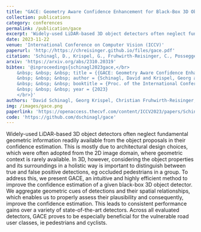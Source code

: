 ```yaml
---
title: "GACE: Geometry Aware Confidence Enhancement for Black-Box 3D Object Detectors on LiDAR-Data"
collection: publications
category: conferences
permalink: /publication/gace
excerpt: 'Widely-used LiDAR-based 3D object detectors often neglect fundamental geometric information readily available from the object proposals in their confidence estimation. This is mostly due to architectural design choices, which were often adopted from the 2D image domain, where geometric context is rarely available. In 3D, however, considering the object properties and its surroundings in a holistic way is important to distinguish between true and false positive detections, eg occluded pedestrians in a group. To address this, we present GACE, an intuitive and highly efficient method to improve the confidence estimation of a given black-box 3D object detector. We aggregate geometric cues of detections and their spatial relationships, which enables us to properly assess their plausibility and consequently, improve the confidence estimation. This leads to consistent performance gains over a variety of state-of-the-art detectors. Across all evaluated detectors, GACE proves to be especially beneficial for the vulnerable road user classes, ie pedestrians and cyclists.'
date: 2023-11-22
venue: 'International Conference on Computer Vision (ICCV)'
paperurl: 'http://https://chreisinger.github.io/files/gace.pdf'
citation: 'Schinagl, D., Krispel, G., Fruhwirth-Reisinger, C., Possegger, H., & Bischof, H. (2023). GACE: Geometry Aware Confidence Enhancement for Black-Box 3D Object Detectors on LiDAR-Data. In Proc. of the International Conference on Computer Vision (ICCV).'
arxiv: 'https://arxiv.org/abs/2310.20319'
bibtex: '@inproceedings{schinagl2023gace,</br>
    &nbsp; &nbsp; &nbsp; title = {{GACE: Geometry Aware Confidence Enhancement for Black-Box 3D Object Detectors on LiDAR-Data}},</br> 
    &nbsp; &nbsp; &nbsp; author = {Schinagl, David and Krispel, Georg and Fruhwirth-Reisinger, Christian and Possegger, Horst and Bischof, Horst},</br>
    &nbsp; &nbsp; &nbsp; booktitle = {Proc. of the International Conference on Computer Vision (ICCV)},</br>
    &nbsp; &nbsp; &nbsp; year = {2023}
    </br>}'
authors: 'David Schinagl, Georg Krispel, Christian Fruhwirth-Reisinger, Horst Possegger, Horst Bischof'
img: /images/gace.png
paperlink: 'https://openaccess.thecvf.com/content/ICCV2023/papers/Schinagl_GACE_Geometry_Aware_Confidence_Enhancement_for_Black-Box_3D_Object_Detectors_ICCV_2023_paper.pdf'
code: 'https://github.com/dschinagl/gace'
---
```


Widely-used LiDAR-based 3D object detectors often neglect fundamental geometric information readily available from the object proposals in their confidence estimation. This is mostly due to architectural design choices, which were often adopted from the 2D image domain, where geometric context is rarely available. In 3D, however, considering the object properties and its surroundings in a holistic way is important to distinguish between true and false positive detections, eg occluded pedestrians in a group. To address this, we present GACE, an intuitive and highly efficient method to improve the confidence estimation of a given black-box 3D object detector. We aggregate geometric cues of detections and their spatial relationships, which enables us to properly assess their plausibility and consequently, improve the confidence estimation. This leads to consistent performance gains over a variety of state-of-the-art detectors. Across all evaluated detectors, GACE proves to be especially beneficial for the vulnerable road user classes, ie pedestrians and cyclists.
